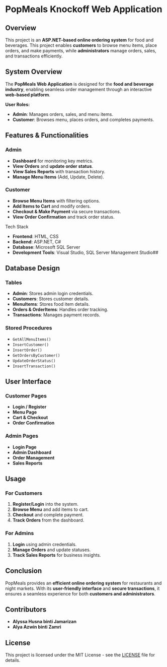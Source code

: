 # PopMeals Knockoff Web Application

## Overview
This project is an **ASP.NET-based online ordering system** for food and beverages. This project enables **customers** to browse menu items, place orders, and make payments, while **administrators** manage orders, sales, and transactions efficiently.

## System Overview
The **PopMeals Web Application** is designed for the **food and beverage industry**, enabling seamless order management through an interactive **web-based platform**.

**User Roles:**
- **Admin**: Manages orders, sales, and menu items.
- **Customer**: Browses menu, places orders, and completes payments.

## Features & Functionalities
### Admin
- **Dashboard** for monitoring key metrics.
- **View Orders** and **update order status**.
- **View Sales Reports** with transaction history.
- **Manage Menu Items** (Add, Update, Delete).

### Customer
- **Browse Menu Items** with filtering options.
- **Add Items to Cart** and modify orders.
- **Checkout & Make Payment** via secure transactions.
- **View Order Confirmation** and track order status.

Tech Stack
- **Frontend**: HTML, CSS
- **Backend**: ASP.NET, C#
- **Database**: Microsoft SQL Server
- **Development Tools**: Visual Studio, SQL Server Management Studio##

## Database Design
### Tables
- **Admin**: Stores admin login credentials.
- **Customers**: Stores customer details.
- **MenuItems**: Stores food item details.
- **Orders & OrderItems**: Handles order tracking.
- **Transactions**: Manages payment records.

### Stored Procedures
- `GetAllMenuItems()`
- `InsertCustomer()`
- `InsertOrder()`
- `GetOrdersByCustomer()`
- `UpdateOrderStatus()`
- `InsertTransaction()`

## User Interface
### Customer Pages
- **Login / Register**
- **Menu Page**
- **Cart & Checkout**
- **Order Confirmation**

### Admin Pages
- **Login Page**
- **Admin Dashboard**
- **Order Management**
- **Sales Reports**

## Usage
### For Customers
1. **Register/Login** into the system.
2. **Browse Menu** and add items to cart.
3. **Checkout** and complete payment.
4. **Track Orders** from the dashboard.

### For Admins
1. **Login** using admin credentials.
2. **Manage Orders** and update statuses.
3. **Track Sales Reports** for business insights.

## Conclusion
PopMeals provides an **efficient online ordering system** for restaurants and night markets. With its **user-friendly interface** and **secure transactions**, it ensures a seamless experience for both **customers and administrators**.

## Contributors
- **Alyssa Husna binti Jamarizan**
- **Alya Azwin binti Zamri**


## License
This project is licensed under the MIT License - see the [LICENSE](LICENSE) file for details.
